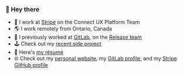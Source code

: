 ### :wave: Hey there

- 💼 I work at [Stripe](https://stripe.com/) on the Connect UX Platform Team
- 🌎 I work remotely from Ontario, Canada
- 🦊 I previously worked at [GitLab](https://about.gitlab.com/), on the [Release team](https://about.gitlab.com/handbook/engineering/development/ops/release/)
- 🕹 Check out my [recent side project](https://inspiral.nathanfriend.io/)
- 📄 Here's [my résumé](https://resume.nathanfriend.io/)
- 🌐 Check out my [personal website](https://nathanfriend.io/), my [GitLab profile](https://gitlab.com/nfriend), and my [Stripe GitHub profile](https://github.com/nfriend-stripe)
